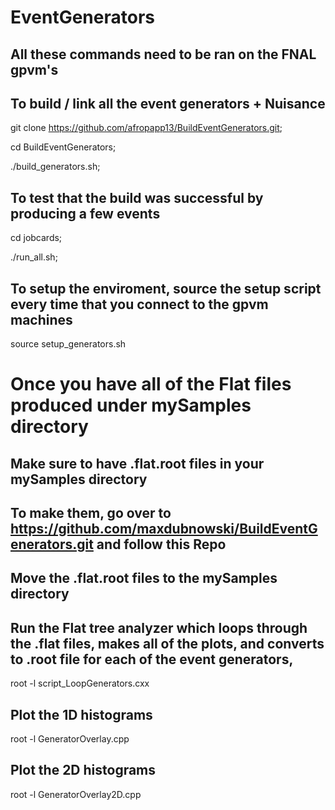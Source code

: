 # EventGenerators

## All these commands need to be ran on the FNAL gpvm's

## To build / link all the event generators + Nuisance
git clone https://github.com/afropapp13/BuildEventGenerators.git;

cd BuildEventGenerators;

./build_generators.sh;

## To test that the build was successful by producing a few events
cd jobcards;

./run_all.sh;

## To setup the enviroment, source the setup script every time that you connect to the gpvm machines

source setup_generators.sh


# Once you have all of the Flat files produced under mySamples directory


## Make sure to have .flat.root files in your mySamples directory

## To make them, go over to https://github.com/maxdubnowski/BuildEventGenerators.git and follow this Repo 

## Move the .flat.root files to the mySamples directory


## Run the Flat tree analyzer which loops through the .flat files, makes all of the plots, and converts to .root file for each of the event generators,

root -l script_LoopGenerators.cxx



## Plot the 1D histograms

root -l GeneratorOverlay.cpp


## Plot the 2D histograms

root -l GeneratorOverlay2D.cpp
